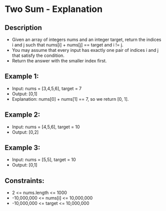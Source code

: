 # Two Sum - Explanation

## Description
* Given an array of integers nums and an integer target, return the indices i 
  and j such that nums[i] + nums[j] == target and i != j.
* You may assume that every input has exactly one pair of indices i and j that 
  satisfy the condition.
* Return the answer with the smaller index first.

## Example 1:
* Input: nums = [3,4,5,6], target = 7
* Output: [0,1]
* Explanation: nums[0] + nums[1] == 7, so we return [0, 1].

## Example 2:
* Input: nums = [4,5,6], target = 10
* Output: [0,2]

## Example 3:
* Input: nums = [5,5], target = 10
* Output: [0,1]

## Constraints:
* 2 <= nums.length <= 1000
* -10,000,000 <= nums[i] <= 10,000,000
* -10,000,000 <= target <= 10,000,000

